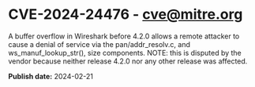 # CVE-2024-24476 - cve@mitre.org

A buffer overflow in Wireshark before 4.2.0 allows a remote attacker to cause a denial of service via the pan/addr_resolv.c, and ws_manuf_lookup_str(), size components. NOTE: this is disputed by the vendor because neither release 4.2.0 nor any other release was affected.

**Publish date:** 2024-02-21
